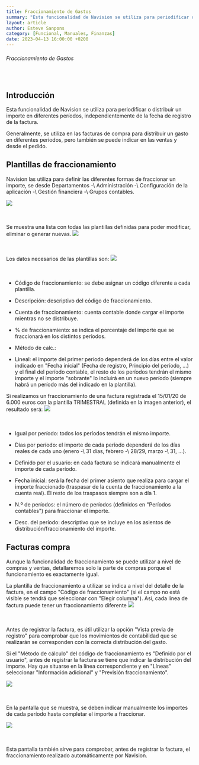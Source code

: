 ```yaml
---
title: Fraccionamiento de Gastos
summary: "Esta funcionalidad de Navision se utiliza para periodificar o distribuir un importe en diferentes períodos, independientemente de la fecha de registro de la factura."
layout: article
author: Esteve Sanpons
category: [Funcional, Manuales, Finanzas]
date: 2023-04-13 16:00:00 +0200
---
```


###### Fraccionamiento de Gastos

<br>

## Introducción

Esta funcionalidad de Navision se utiliza para periodificar o distribuir
un importe en diferentes períodos, independientemente de la fecha de
registro de la factura.

Generalmente, se utiliza en las facturas de compra para distribuir un
gasto en diferentes períodos, pero también se puede indicar en las
ventas y desde el pedido.

## Plantillas de fraccionamiento

Navision las utiliza para definir las diferentes formas de fraccionar un
importe, se desde Departamentos -\ Administración -\ Configuración de
la aplicación -\ Gestión financiera -\ Grupos contables.

<img class="img-container"  src="/assets/img/articles/fraccionamiento-de-gastos/image1.png">
<br><br><br>

Se muestra una lista con todas las plantillas definidas para poder
modificar, eliminar o generar nuevas.
<img class="img-container"  src="/assets/img/articles/fraccionamiento-de-gastos/image2.png">
<br><br><br>

Los datos necesarios de las plantillas son:
<img class="img-container"  src="/assets/img/articles/fraccionamiento-de-gastos/image3.png">
<br><br><br>

- Código de fraccionamiento: se debe asignar un código diferente a
  cada plantilla.

- Descripción: descriptivo del código de fraccionamiento.

- Cuenta de fraccionamiento: cuenta contable donde cargar el importe
  mientras no se distribuye.

- \% de fraccionamiento: se indica el porcentaje del importe que se
  fraccionará en los distintos períodos.

- Método de calc.:

- Lineal: el importe del primer período dependerá de los días entre el
  valor indicado en "Fecha inicial" (Fecha de registro, Principio
  del período, ...) y el final del período contable, el resto de los
  períodos tendrán el mismo importe y el importe "sobrante" lo
  incluirá en un nuevo período (siempre habrá un período más del
  indicado en la plantilla).

Si realizamos un fraccionamiento de una factura registrada el 15/01/20
de 6.000 euros con la plantilla TRIMESTRAL (definida en la imagen
anterior), el resultado será:
<img class="img-container"  src="/assets/img/articles/fraccionamiento-de-gastos/image4.png">
<br><br><br>

- Igual por período: todos los períodos tendrán el mismo importe.

- Días por período: el importe de cada período dependerá de los días
  reales de cada uno (enero -\ 31 días, febrero -\ 28/29, marzo
  -\ 31, ...).

- Definido por el usuario: en cada factura se indicará manualmente el
  importe de cada período.

- Fecha inicial: será la fecha del primer asiento que realiza para
  cargar el importe fraccionado (traspasar de la cuenta de
  fraccionamiento a la cuenta real). El resto de los traspasos
  siempre son a día 1.

- N.º de períodos: el número de períodos (definidos en "Períodos
  contables") para fraccionar el importe.

- Desc. del período: descriptivo que se incluye en los asientos de
  distribución/fraccionamiento del importe.

## Facturas compra

Aunque la funcionalidad de fraccionamiento se puede utilizar a nivel de
compras y ventas, detallaremos solo la parte de compras porque el
funcionamiento es exactamente igual.

La plantilla de fraccionamiento a utilizar se indica a nivel del detalle
de la factura, en el campo "Código de fraccionamiento" (si el campo no
está visible se tendrá que seleccionar con "Elegir columna"). Así, cada
línea de factura puede tener un fraccionamiento diferente
<img class="img-container"  src="/assets/img/articles/fraccionamiento-de-gastos/image5.png">
<br><br><br>

Antes de registrar la factura, es útil utilizar la opción "Vista previa
de registro" para comprobar que los movimientos de contabilidad que se
realizarán se corresponden con la correcta distribución del gasto.

Si el "Método de cálculo" del código de fraccionamiento es "Definido por
el usuario", antes de registrar la factura se tiene que indicar la
distribución del importe. Hay que situarse en la línea correspondiente y
en "Líneas" seleccionar "Información adicional" y "Previsión
fraccionamiento".

<img class="img-container"  src="/assets/img/articles/fraccionamiento-de-gastos/image6.png">
<br><br><br>

En la pantalla que se muestra, se deben indicar manualmente los importes
de cada período hasta completar el importe a fraccionar.

<img class="img-container"  src="/assets/img/articles/fraccionamiento-de-gastos/image7.png">
<br><br><br>

Esta pantalla también sirve para comprobar, antes de registrar la
factura, el fraccionamiento realizado automáticamente por Navision.
